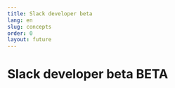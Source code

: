 ```yaml
---
title: Slack developer beta
lang: en
slug: concepts
order: 0
layout: future
---
```


# Slack developer beta <span class="label-beta">BETA</span>
